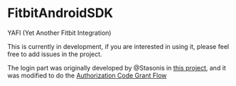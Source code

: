 
# FitbitAndroidSDK
YAFI (Yet Another Fitbit Integration)


This is currently in development, if you are interested in using it, please feel free to add issues in the project.

The login part was originally developed by @Stasonis in [this project](https://github.com/Stasonis/fitbit-api-example-android), and it was modified to do the [Authorization Code Grant Flow](https://dev.fitbit.com/build/reference/web-api/oauth2/#authorization-code-grant-flow)